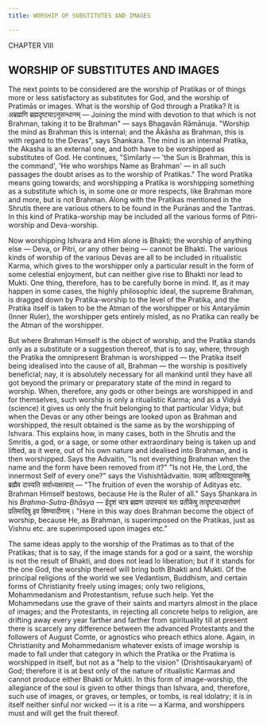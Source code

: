 ```yaml
---
title: WORSHIP OF SUBSTITUTES AND IMAGES

---
```





  

CHAPTER VIII

## WORSHIP OF SUBSTITUTES AND IMAGES

The next points to be considered are the worship of Pratikas or of
things more or less satisfactory as substitutes for God, and the worship
of Pratimās or images. What is the worship of God through a Pratika? It
is अब्रह्मणि ब्रह्मदृष्ट्याऽनुसन्धानम् — Joining the mind with devotion
to that which is not Brahman, taking it to be Brahman" — says Bhagavān
Rāmānuja. "Worship the mind as Brahman this is internal; and the Âkāsha
as Brahman, this is with regard to the Devas", says Shankara. The mind
is an internal Pratika, the Akasha is an external one, and both have to
be worshipped as substitutes of God. He continues, "Similarly — 'the Sun
is Brahman, this is the command', 'He who worships Name as Brahman' — in
all such passages the doubt arises as to the worship of Pratikas." The
word Pratika means going towards; and worshipping a Pratika is
worshipping something as a substitute which is, in some one or more
respects, like Brahman more and more, but is not Brahman. Along with the
Pratikas mentioned in the Shrutis there are various others to be found
in the Purānas and the Tantras. In this kind of Pratika-worship may be
included all the various forms of Pitri-worship and Deva-worship.

Now worshipping Ishvara and Him alone is Bhakti; the worship of anything
else — Deva, or Pitri, or any other being — cannot be Bhakti. The
various kinds of worship of the various Devas are all to be included in
ritualistic Karma, which gives to the worshipper only a particular
result in the form of some celestial enjoyment, but can neither give
rise to Bhakti nor lead to Mukti. One thing, therefore, has to be
carefully borne in mind. If, as it may happen in some cases, the highly
philosophic ideal, the supreme Brahman, is dragged down by
Pratika-worship to the level of the Pratika, and the Pratika itself is
taken to be the Atman of the worshipper or his Antaryāmin (Inner Ruler),
the worshipper gets entirely misled, as no Pratika can really be the
Atman of the worshipper.

But where Brahman Himself is the object of worship, and the Pratika
stands only as a substitute or a suggestion thereof, that is to say,
where, through the Pratika the omnipresent Brahman is worshipped — the
Pratika itself being idealised into the cause of all, Brahman — the
worship is positively beneficial; nay, it is absolutely necessary for
all mankind until they have all got beyond the primary or preparatory
state of the mind in regard to worship. When, therefore, any gods or
other beings are worshipped in and for themselves, such worship is only
a ritualistic Karma; and as a Vidyā (science) it gives us only the fruit
belonging to that particular Vidya; but when the Devas or any other
beings are looked upon as Brahman and worshipped, the result obtained is
the same as by the worshipping of Ishvara. This explains how, in many
cases, both in the Shrutis and the Smritis, a god, or a sage, or some
other extraordinary being is taken up and lifted, as it were, out of his
own nature and idealised into Brahman, and is then worshipped. Says the
Advaitin, "Is not everything Brahman when the name and the form have
been removed from it?" "Is not He, the Lord, the innermost Self of every
one?" says the Vishishtādvaitin. फलम् आदित्याद्युपासनेषु ब्रह्मैव
दास्यति सर्वाध्यक्षत्वात् — "The fruition of even the worship of Adityas
etc. Brahman Himself bestows, because He is the Ruler of all." Says
Shankara in his *Brahma-Sutra-Bhāsya* — ईदृशं चात्र ब्रह्मण उपास्यत्वं
यतः प्रतीकेषु तत्दृष्ट्याध्यारोपणं प्रतिमादिषु इव विष्ण्वादीनाम्। "Here
in this way does Brahman become the object of worship, because He, as
Brahman, is superimposed on the Pratikas, just as Vishnu etc. are
superimposed upon images etc."

The same ideas apply to the worship of the Pratimas as to that of the
Pratikas; that is to say, if the image stands for a god or a saint, the
worship is not the result of Bhakti, and does not lead lo liberation;
but if it stands for the one God, the worship thereof will bring both
Bhakti and Mukti. Of the principal religions of the world we see
Vedantism, Buddhism, and certain forms of Christianity freely using
images; only two religions, Mohammedanism and Protestantism, refuse such
help. Yet the Mohammedans use the grave of their saints and martyrs
almost in the place of images; and the Protestants, in rejecting all
concrete helps to religion, are drifting away every year farther and
farther from spirituality till at present there is scarcely any
difference between the advanced Protestants and the followers of August
Comte, or agnostics who preach ethics alone. Again, in Christianity and
Mohammedanism whatever exists of image worship is made to fall under
that category in which the Pratika or the Pratima is worshipped in
itself, but not as a "help to the vision" (Drishtisaukaryam) of God;
therefore it is at best only of the nature of ritualistic Karmas and
cannot produce either Bhakti or Mukti. In this form of image-worship,
the allegiance of the soul is given to other things than Ishvara, and,
therefore, such use of images, or graves, or temples, or tombs, is real
idolatry; it is in itself neither sinful nor wicked — it is a rite — a
Karma, and worshippers must and will get the fruit thereof.


